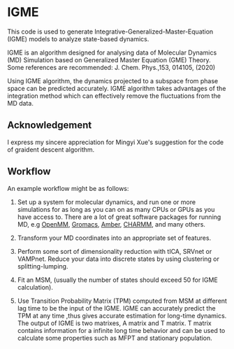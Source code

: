 IGME
==========

This code is used to generate Integrative-Generalized-Master-Equation (IGME) models to analyze state-based dynamics.

IGME is an algorithm designed for analysing data of Molecular Dynamics (MD) Simulation based on Generalized
Master Equation (GME) Theory. Some references are recommended: J. Chem. Phys.,153, 014105, (2020)

Using IGME algorithm, the dynamics projected to a subspace from phase space can be predicted accurately. IGME algorithm takes advantages of the integration method which can effectively remove the fluctuations from the MD data.

## Acknowledgement

I express my sincere appreciation for Mingyi Xue's suggestion for the code of graident descent algorithm.

Workflow
--------

An example workflow might be as follows:

1. Set up a system for molecular dynamics, and run one or more simulations
   for as long as you can on as many CPUs or GPUs as you have access to.
   There are a lot of great software packages for running MD, e.g
   [OpenMM](https://simtk.org/home/openmm), [Gromacs](http://www.gromacs.org/),
   [Amber](http://ambermd.org/), [CHARMM](http://www.charmm.org/), and
   many others.

2. Transform your MD coordinates into an appropriate set of features.

3. Perform some sort of dimensionality reduction with tICA, SRVnet or VAMPnet.
   Reduce your data into discrete states by using clustering or splitting-lumping.

4. Fit an MSM, (usually the number of states should exceed 50 for IGME calculation).

5. Use Transition Probability Matrix (TPM) computed from MSM at different lag time to be
the input of the IGME. IGME can accurately predict the TPM at any time ,thus gives accurate
estimation for long-time dynamics. The output of IGME is two matrixes, A matrix and T matrix. 
T matrix contains information for a infinite long time behavior and can be used to calculate 
some properties such as MFPT and stationary population.
